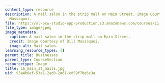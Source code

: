 ```yaml
---
content_type: resource
description: A nail salon in the strip mall on Main Street. Image Courtesy of Bill
  Massaquoi.
file: https://ol-ocw-studio-app-production.s3.amazonaws.com/courses/11-945-springfield-studio-fall-2005/95a4b8ef53a12ad02a61cd59f7be6e3a_16_main_st_nails.jpg
file_type: image/jpeg
image_metadata:
  caption: A nail salon in the strip mall on Main Street.
  credit: Image Courtesy of Bill Massaquoi.
  image-alt: Nail salon.
learning_resource_types: []
parent_title: Businesses
parent_type: CourseSection
resourcetype: Image
title: 16_main_st_nails.jpg
uid: 95a4b8ef-53a1-2ad0-2a61-cd59f7be6e3a
---
```

